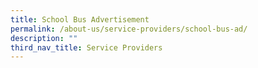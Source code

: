```yaml
---
title: School Bus Advertisement
permalink: /about-us/service-providers/school-bus-ad/
description: ""
third_nav_title: Service Providers
---
```

